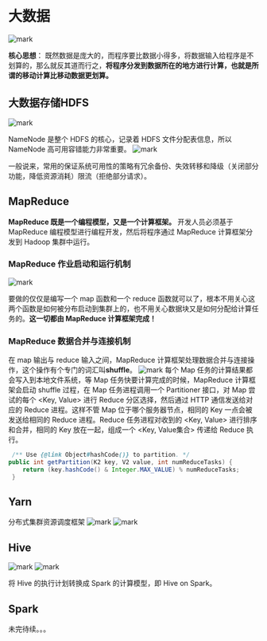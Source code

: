 # 大数据

![mark](http://pic-cloud.ice-leaf.top/pic-cloud/20190313/7xIAJV9NTNBY.png?imageslim)

**核心思想**： 既然数据是庞大的，而程序要比数据小得多，将数据输入给程序是不划算的，那么就反其道而行之，**将程序分发到数据所在的地方进行计算，也就是所谓的移动计算比移动数据更划算。**

## 大数据存储HDFS
![mark](http://pic-cloud.ice-leaf.top/pic-cloud/20190315/6M7PWgSY8aQm.png?imageslim)

NameNode 是整个 HDFS 的核心，记录着 HDFS 文件分配表信息，所以 NameNode 高可用容错能力非常重要。
![mark](http://pic-cloud.ice-leaf.top/pic-cloud/20190315/hja3vhEB5T6b.png?imageslim)

一般说来，常用的保证系统可用性的策略有冗余备份、失效转移和降级（关闭部分功能，降低资源消耗）限流（拒绝部分请求）。

## MapReduce

**MapReduce 既是一个编程模型，又是一个计算框架。**
开发人员必须基于 MapReduce 编程模型进行编程开发，然后将程序通过 MapReduce 计算框架分发到 Hadoop 集群中运行。

### MapReduce 作业启动和运行机制
![mark](http://pic-cloud.ice-leaf.top/pic-cloud/20190315/b04MXOKEwCBr.png?imageslim)

要做的仅仅是编写一个 map 函数和一个 reduce 函数就可以了，根本不用关心这两个函数是如何被分布启动到集群上的，也不用关心数据块又是如何分配给计算任务的。**这一切都由 MapReduce 计算框架完成！**

### MapReduce 数据合并与连接机制
在 map 输出与 reduce 输入之间，MapReduce 计算框架处理数据合并与连接操作，这个操作有个专门的词汇叫**shuffle**。
![mark](http://pic-cloud.ice-leaf.top/pic-cloud/20190315/RcNKdTPQabgR.png?imageslim)
每个 Map 任务的计算结果都会写入到本地文件系统，等 Map 任务快要计算完成的时候，MapReduce 计算框架会启动 shuffle 过程，在 Map 任务进程调用一个 Partitioner 接口，对 Map 尝试的每个 <Key, Value> 进行 Reduce 分区选择，然后通过 HTTP 通信发送给对应的 Reduce 进程。这样不管 Map 位于哪个服务器节点，相同的 Key 一点会被发送给相同的 Reduce 进程。Reduce 任务进程对收到的 <Key, Value> 进行排序和合并，相同的 Key 放在一起，组成一个 <Key, Value集合> 传递给 Reduce 执行。
```java
 /** Use {@link Object#hashCode()} to partition. */ 
public int getPartition(K2 key, V2 value, int numReduceTasks) { 
    return (key.hashCode() & Integer.MAX_VALUE) % numReduceTasks; 
 }
```

## Yarn
分布式集群资源调度框架
![mark](http://pic-cloud.ice-leaf.top/pic-cloud/20190322/LG1U66AmJR0j.png?imageslim)
![mark](http://pic-cloud.ice-leaf.top/pic-cloud/20190322/vPA2w4yXlMFX.png?imageslim)

## Hive
![mark](http://pic-cloud.ice-leaf.top/pic-cloud/20190322/rnsStGLmnqhR.png?imageslim)
![mark](http://pic-cloud.ice-leaf.top/pic-cloud/20190322/51jjFjNgJ4Qv.png?imageslim)

将 Hive 的执行计划转换成 Spark 的计算模型，即 Hive on Spark。

## Spark




未完待续。。。